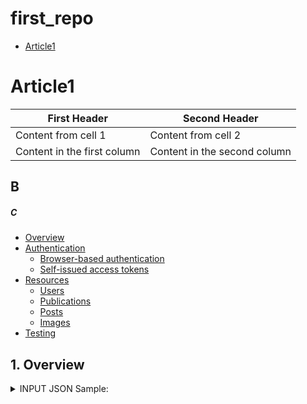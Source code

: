 # first_repo

- [Article1](#1-art)

# Article1

First Header | Second Header
------------ | -------------
Content from cell 1 | Content from cell 2
Content in the first column | Content in the second column

## B

##### C



- [Overview](#1-overview)
- [Authentication](#2-authentication)
  - [Browser-based authentication](#21-browser-based-authentication)
  - [Self-issued access tokens](#22-self-issued-access-tokens)
- [Resources](#3-resources)
  - [Users](#31-users)
  - [Publications](#32-publications)
  - [Posts](#33-posts)
  - [Images](#34-images)
- [Testing](#4-testing)

## 1. Overview



<details><summary>INPUT JSON Sample:</summary>
<p>

#### yes, even hidden code blocks!
'''
  {
"order_header": {
        		"website_order_id": "web_001",
       		 "order_date": "2021-03-12",
       		 "shipping_total": 35.56,
        		"shipping_tax": null,
        		"cart_tax": null,
        		"total": 540.12,
        		"total_tax": null,
        		"prices_include_tax": true,
        		"currency": "USD",
        		"customer_note": null,
		"is_paid": false,
    		},
    "discounts": {
        		"discount_total": 200.0,
        		"discount_tax": null
    		},
    "buyer": {
        "buyer_account_id": 100110,
        "buyer_ip_address": "192.168.1.1",
        "buyer_license" : {
    		"license_name": "567-09977"
    		"license_expiry_date": "",
		"title": "Dr.",
    		"first_name": "Joe",
    		"middle_name": "",
    		"last_name": "Doe",
		"state": "Nevada",
 		"country": "US",
		"profession": "General practitioner",
		"specialty": "Family doctor"
	           },
    "buyer_address": {
    		"title": null,
        		"first_name": "John",
        		"middle_name": null,
        		"last_name": "Smith",
        		"company": "John Smith",
        		"address_1": "1 some street",
        		"address_2": null,
        		"city": "New York",
        		"state": "New York",
        		"postcode": "10033",
        		"country": "US",
        		"phone_number_1": "555-555-55-55",
        		"phone_number_2": null,
        		"email": "something@gmail.com"
		}
    },
    "shipping": {
        		"title": null,
        		"first_name": "John",
        		"middle_name": null,
        		"last_name": "Smith",
        		"company": "John Smith",
        		"address_1": "1 some street",
        		"address_2": null,
        		"city": "New York",
        		"state": "New York",
        		"postcode": "10033",
        		"country": "US",
        		"phone_number_1": "555-555-55-55",
        		"phone_number_2": null,
        		"email": "something@gmail.com"
   		},
    "payment_details": {
        		"payment_transaction_id": "payment001",
       		"payment_token": "card001",
        		"payment_method_type": "CC",
        		"payment_method_description": "4156 78XX XXXX 0019",
		"payment_mid": 10928
    		},
    "line_items": [
            		{
                	"product_id": 123,
                	"quantity": 10,
                	"price": 12.20,
                	"total": 122.00,
                	"total_tax": null
            		}
        	]
}
'''
```python
print("hello world!")
```

</p>
</details>
